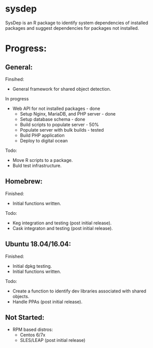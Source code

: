 # sysdep
SysDep is an R package to identify system dependencies of installed packages and suggest dependencies for packages not installed.


Progress:
============== 
 
General:
-----------

Finsihed:
 - General framework for shared object detection.
 
In progress 
 - Web API for not installed packages - done
   - Setup Nginx, MariaDB, and PHP server - done
   - Setup database schema - done 
   - Build scripts to populate server - 50%
   - Populate server with bulk builds - tested
   - Build PHP application
   - Deploy to digital ocean

Todo: 
 - Move R scripts to a package.
 - Buld test infrastructure.


Homebrew:
-----------

Finished:
 - Initial functions written.

Todo:
 - Keg integration and testing (post initial release).
 - Cask integraton and testing (post initial release).


Ubuntu 18.04/16.04:
-----------

Finished:
 - Initial dpkg testing.
 - Initial functions written. 

Todo:
 - Create a function to identify dev libraries associated with shared objects.
 - Handle PPAs (post initial release). 


Not Started:
-----------

 - RPM based distros: 
   - Centos 6/7x
   - SLES/LEAP (post initial release)

  

